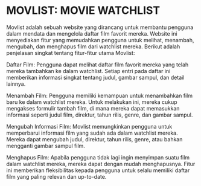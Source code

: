 # MOVLIST: MOVIE WATCHLIST

Movlist adalah sebuah website yang dirancang untuk membantu pengguna dalam mendata dan mengelola daftar film favorit mereka. Website ini menyediakan fitur yang memudahkan pengguna untuk melihat, menambah, mengubah, dan menghapus film dari watchlist mereka. Berikut adalah penjelasan singkat tentang fitur-fitur utama Movlist:

Daftar Film: Pengguna dapat melihat daftar film favorit mereka yang telah mereka tambahkan ke dalam watchlist. Setiap entri pada daftar ini memberikan informasi singkat tentang judul, gambar sampul, dan detail lainnya.

Menambah Film: Pengguna memiliki kemampuan untuk menambahkan film baru ke dalam watchlist mereka. Untuk melakukan ini, mereka cukup mengakses formulir tambah film, di mana mereka dapat memasukkan informasi seperti judul film, direktur, tahun rilis, genre, dan gambar sampul.

Mengubah Informasi Film: Movlist memungkinkan pengguna untuk memperbarui informasi film yang sudah ada dalam watchlist mereka. Mereka dapat mengubah judul, direktur, tahun rilis, genre, atau bahkan mengganti gambar sampul film.

Menghapus Film: Apabila pengguna tidak lagi ingin menyimpan suatu film dalam watchlist mereka, mereka dapat dengan mudah menghapusnya. Fitur ini memberikan fleksibilitas kepada pengguna untuk selalu memiliki daftar film yang paling relevan dan up-to-date.
